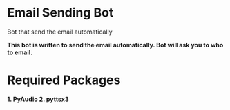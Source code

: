 # Email Sending Bot

 Bot that send the email automatically

**This bot is written to send the email automatically. Bot will ask you to who to email.**

# Required Packages

**1. PyAudio
 2. pyttsx3**
